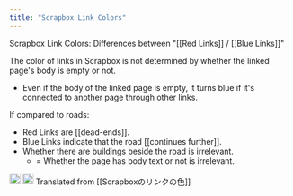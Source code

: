 ```yaml
---
title: "Scrapbox Link Colors"
---
```


Scrapbox Link Colors: Differences between "[[Red Links]] / [[Blue Links]]"

The color of links in Scrapbox is not determined by whether the linked page's body is empty or not.
- Even if the body of the linked page is empty, it turns blue if it's connected to another page through other links.

If compared to roads:
- Red Links are [[dead-ends]].
- Blue Links indicate that the road [[continues further]].
- Whether there are buildings beside the road is irrelevant.
    - = Whether the page has body text or not is irrelevant.

<img src='https://scrapbox.io/api/pages/nishio/en/icon' alt='en.icon' height="19.5"/>
<img src='https://scrapbox.io/api/pages/nishio/Bashi/icon' alt='Bashi.icon' height="19.5"/> Translated from [[Scrapboxのリンクの色]]
